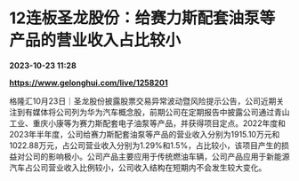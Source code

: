 # 12连板圣龙股份：给赛力斯配套油泵等产品的营业收入占比较小

**2023-10-23 11:28**

**https://www.gelonghui.com/live/1258201**

格隆汇10月23日｜圣龙股份披露股票交易异常波动暨风险提示公告，公司近期关注到有媒体将公司列为华为汽车概念股，前期公司在定期报告中披露公司通过青山工业、重庆小康等为赛力斯配套电子油泵等产品，并获得项目定点。2022年度和2023年半年度，公司给赛力斯配套油泵等产品的营业收入分别为1915.10万元和1022.88万元，占公司营业收入分别为1.29%和1.5%，占比较小，该项目产生的损益对公司的影响极小。公司产品主要应用于传统燃油车辆，公司产品应用于新能源汽车占公司营业收入比例较小，公司收入结构在短期内不会发生较大变化。